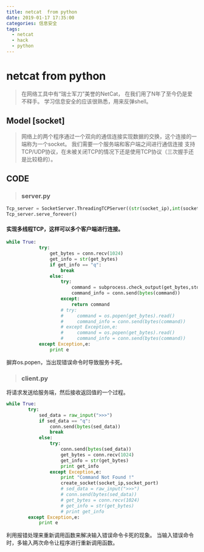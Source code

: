 ```yaml
---
title: netcat  from python
date: 2019-01-17 17:35:00
categories: 信息安全
tags:
  - netcat
  - hack
  - python
---
```

# netcat  from python
>  在网络工具中有“瑞士军刀”美誉的NetCat， 在我们用了N年了至今仍是爱不释手。
学习信息安全的应该很熟悉，用来反弹shell。
## Model [socket]
> 网络上的两个程序通过一个双向的通信连接实现数据的交换，这个连接的一端称为一个socket。
 我们需要一个服务端和客户端之间进行通信连接
 支持TCP/UDP协议，在未被关闭TCP的情况下还是使用TCP协议（三次握手还是比较稳的）。
## CODE
>### server.py
```python
Tcp_server = SocketServer.ThreadingTCPServer((str(socket_ip),int(socket_port)),Tcp_socket)
Tcp_server.serve_forever()
```
#### 实现多线程TCP，这样可以多个客户端进行连接。
```python
while True:
            try:
                get_bytes = conn.recv(1024)
                get_info = str(get_bytes)
                if get_info == "q":
                    break
                else:
                    try:
                        command = subprocess.check_output(get_bytes,stderr=subprocess.STDOUT,shell=True,universal_newlines=True)
                        command_info = conn.send(bytes(command))
                    except:
                        return command
                    # try:
                    #     command = os.popen(get_bytes).read()
                    #     command_info = conn.send(bytes(command))
                    # except Exception,e:
                    #     command = os.popen(get_bytes).read()
                    #     command_info = conn.send(bytes(command))                     
            except Exception,e:
                print e
```
 摒弃os.popen，当出现错误命令时导致服务卡死。
>### client.py
将请求发送给服务端，然后接收返回值的一个过程。
```python
while True:
        try:
            sed_data = raw_input(">>>")
            if sed_data == "q":
                conn.send(bytes(sed_data))
                break
            else:
                try:
                    conn.send(bytes(sed_data))
                    get_bytes = conn.recv(1024)
                    get_info = str(get_bytes)
                    print get_info
                except Exception,e:
                    print "Command Not Found !"
                    create_socket(socket_ip,socket_port)
                    # sed_data = raw_input(">>>")
                    # conn.send(bytes(sed_data))
                    # get_bytes = conn.recv(1024)
                    # get_info = str(get_bytes)
                    # print get_info
        except Exception,e:
            print e
```
利用报错处理来重新调用函数来解决输入错误命令卡死的现象。
当输入错误命令时，多输入两次命令让程序进行重新调用函数。